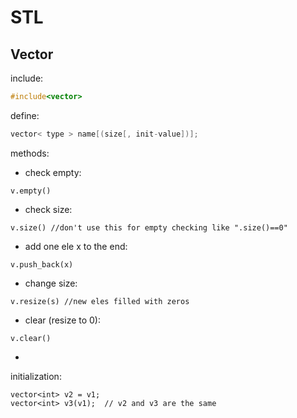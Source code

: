 # STL

## Vector

include:

```cpp
#include<vector>
```

define: 

```cpp
vector< type > name[(size[, init-value])];
```

methods:

* check empty: 

```
v.empty()
```

* check size: 

```
v.size() //don't use this for empty checking like ".size()==0"
```

* add one ele x to the end: 

```
v.push_back(x)
```

* change size: 

```
v.resize(s) //new eles filled with zeros
```

* clear \(resize to 0\): 

```
v.clear()
```

* 
initialization:

```
vector<int> v2 = v1;
vector<int> v3(v1);  // v2 and v3 are the same
```













